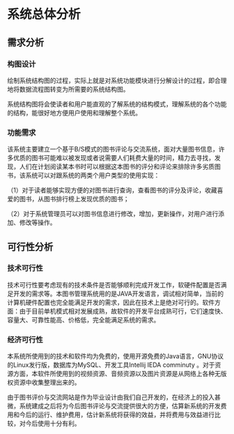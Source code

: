 # 系统总体分析

## 需求分析

### 构图设计

绘制系统结构图的过程，实际上就是对系统功能模块进行分解设计的过程，即合理地将数据流程图转变为所需要的系统结构图。

系统结构图将会使读者和用户能直观的了解系统的结构模式，理解系统的各个功能的结构，能很好地方便用户使用和理解整个系统。

### 功能需求

该系统主要建立一个基于B/S模式的图书评论与交流系统，面对大量图书信息，许多优质的图书可能难以被发现或者说需要人们耗费大量的时间，精力去寻找，发现，人们在计划阅读某本书时可以根据这本图书的评分和评论来排除许多劣质图书，该系统可以对跟系统的两类个用户类型的使用实现：

（1）对于读者能够实现方便的对图书进行查询，查看图书的评分及评论，收藏喜爱的图书，从图书排行榜上发现优质的图书；

（2）对于系统管理员可以对图书信息进行修改，增加，更新操作，对用户进行添加、修改等操作。 

## 可行性分析

### 技术可行性

技术可行性要考虑现有的技术条件是否能够顺利完成开发工作，软硬件配置是否满足开发的需求等。本图书管理系统用的是JAVA开发语言，调试相对简单，当前的计算机硬件配置也完全能满足开发的需求，因此在技术上是绝对可行的。软件方面：由于目前单机模式相对发展成熟，故软件的开发平台成熟可行，它们速度快、容量大、可靠性能高、价格低，完全能满足系统的需求。 

### 经济可行性

本系统所使用到的技术和软件均为免费的，使用开源免费的Java语言，GNU协议的Linux发行版，数据库为MySQL、开发工具Intellij IEDA comminuty  。对于资源方面，本软件所使用到的视频资源、音频资源以及图片资源是从网络上各种无版权资源中收集整理出来的。

由于图书评价与交流网站是作为毕业设计由我们自己开发的，在经济上的投入甚微，系统建成之后将为今后图书评论与交流提供很大的方便，估算新系统的开发费用和今后的运行、维护费用，估计新系统将获得的效益，并将费用与效益进行比较，对今后使用十分有利。



